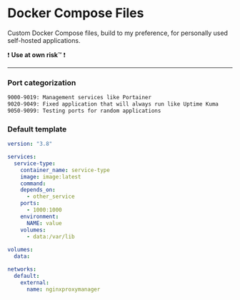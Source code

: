 # Docker Compose Files
Custom Docker Compose files, build to my preference, for personally used self-hosted applications. 

:exclamation: **Use at own risk**™ :exclamation:

---

### Port categorization
```bash
9000-9019: Management services like Portainer
9020-9049: Fixed application that will always run like Uptime Kuma
9050-9099: Testing ports for random applications 
```

### Default template
```yml
version: "3.8"

services:
  service-type:
    container_name: service-type
    image: image:latest
    command: 
    depends_on:
      - other_service
    ports: 
      - 1000:1000
    environment:
      NAME: value
    volumes: 
      - data:/var/lib
    
volumes:
  data: 

networks:
  default:
    external:
      name: nginxproxymanager
```
